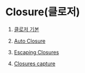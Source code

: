 # Closure(클로저)

1. [클로저 기본](https://github.com/BOLTB0X/Swift_Study/tree/main/swiftGrammar/Closure/Closure01)
   <br/>

2. [Auto Closure](https://github.com/BOLTB0X/Swift_Study/tree/main/swiftGrammar/Closure/Closure02)
   <br/>

3. [Escaping Closures]()
   <br/>

4. [Closures capture]()
   <br/>
